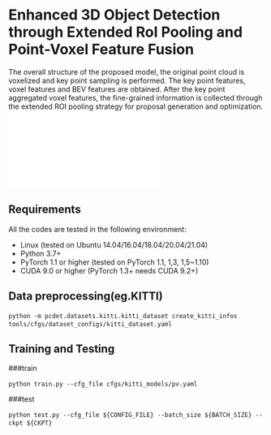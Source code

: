Enhanced 3D Object Detection through Extended RoI Pooling and Point-Voxel Feature Fusion
========================================================================================
The overall structure of the proposed model, the original point cloud is voxelized and key point sampling is performed. The key point features, voxel features and BEV features are obtained. After the key point aggregated voxel features, the fine-grained information is collected through the extended ROI pooling strategy for proposal generation and optimization.
![image](/docs/model.pdf)

Requirements
------------
All the codes are tested in the following environment:
* Linux (tested on Ubuntu 14.04/16.04/18.04/20.04/21.04)
* Python 3.7+
* PyTorch 1.1 or higher (tested on PyTorch 1.1, 1,3, 1,5~1.10)
* CUDA 9.0 or higher (PyTorch 1.3+ needs CUDA 9.2+)

Data preprocessing(eg.KITTI)
------------------
```
python -m pcdet.datasets.kitti.kitti_dataset create_kitti_infos tools/cfgs/dataset_configs/kitti_dataset.yaml
```

Training and Testing
--------
###train
```
python train.py --cfg_file cfgs/kitti_models/pv.yaml
```
###test
```
python test.py --cfg_file ${CONFIG_FILE} --batch_size ${BATCH_SIZE} --ckpt ${CKPT}
```
